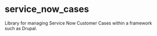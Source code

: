 # service_now_cases
Library for managing Service Now Customer Cases within a framework such as Drupal.
